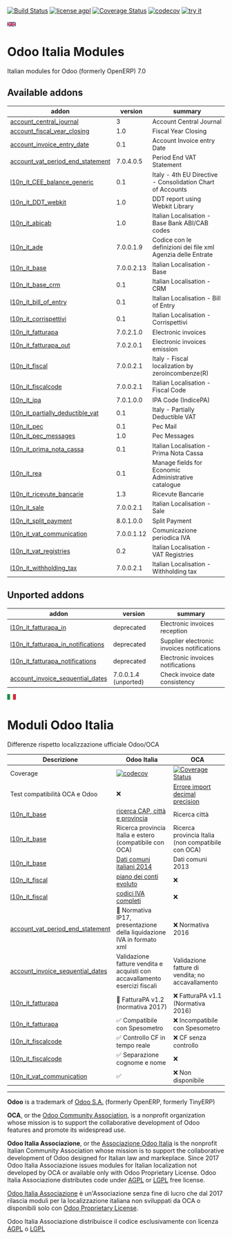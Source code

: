 [![Build Status](https://travis-ci.org/Odoo-Italia-Associazione/l10n-italy.svg?branch=7.0)](https://travis-ci.org/Odoo-Italia-Associazione/l10n-italy)
[![license agpl](https://img.shields.io/badge/licence-AGPL--3-blue.svg)](http://www.gnu.org/licenses/agpl-3.0.html)
[![Coverage Status](https://coveralls.io/repos/github/Odoo-Italia-Associazione/l10n-italy/badge.svg?branch=7.0)](https://coveralls.io/github/Odoo-Italia-Associazione/l10n-italy?branch=7.0)
[![codecov](https://codecov.io/gh/Odoo-Italia-Associazione/l10n-italy/branch/7.0/graph/badge.svg)](https://codecov.io/gh/Odoo-Italia-Associazione/l10n-italy/branch/7.0)
[![try it](http://www.zeroincombenze.it/wp-content/uploads/ci-ct/prd/button-try-it-7.svg)](https://erp7.zeroincombenze.it)


[![en](https://github.com/zeroincombenze/grymb/blob/master/flags/en_US.png)](https://www.facebook.com/groups/openerp.italia/)

Odoo Italia Modules
===================

Italian modules for Odoo (formerly OpenERP) 7.0


[//]: # (addons)


Available addons
----------------
addon | version | summary
--- | --- | ---
[account_central_journal](account_central_journal/) | 3 | Account Central Journal
[account_fiscal_year_closing](account_fiscal_year_closing/) | 1.0 | Fiscal Year Closing
[account_invoice_entry_date](account_invoice_entry_date/) | 0.1 | Account Invoice entry Date
[account_vat_period_end_statement](account_vat_period_end_statement/) | 7.0.4.0.5 | Period End VAT Statement
[l10n_it_CEE_balance_generic](l10n_it_CEE_balance_generic/) | 0.1 | Italy - 4th EU Directive - Consolidation Chart of Accounts
[l10n_it_DDT_webkit](l10n_it_DDT_webkit/) | 1.0 | DDT report using Webkit Library
[l10n_it_abicab](l10n_it_abicab/) | 1.0 | Italian Localisation - Base Bank ABI/CAB codes
[l10n_it_ade](l10n_it_ade/) | 7.0.0.1.9 | Codice con le definizioni dei file xml Agenzia delle Entrate
[l10n_it_base](l10n_it_base/) | 7.0.0.2.13 | Italian Localisation - Base
[l10n_it_base_crm](l10n_it_base_crm/) | 0.1 | Italian Localisation - CRM
[l10n_it_bill_of_entry](l10n_it_bill_of_entry/) | 0.1 | Italian Localisation - Bill of Entry
[l10n_it_corrispettivi](l10n_it_corrispettivi/) | 0.1 | Italian Localisation - Corrispettivi
[l10n_it_fatturapa](l10n_it_fatturapa/) | 7.0.2.1.0 | Electronic invoices
[l10n_it_fatturapa_out](l10n_it_fatturapa_out/) | 7.0.2.0.1 | Electronic invoices emission
[l10n_it_fiscal](l10n_it_fiscal/) | 7.0.0.2.1 | Italy - Fiscal localization by zeroincombenze(R)
[l10n_it_fiscalcode](l10n_it_fiscalcode/) | 7.0.0.2.1 | Italian Localisation - Fiscal Code
[l10n_it_ipa](l10n_it_ipa/) | 7.0.1.0.0 | IPA Code (IndicePA)
[l10n_it_partially_deductible_vat](l10n_it_partially_deductible_vat/) | 0.1 | Italy - Partially Deductible VAT
[l10n_it_pec](l10n_it_pec/) | 0.1 | Pec Mail
[l10n_it_pec_messages](l10n_it_pec_messages/) | 1.0 | Pec Messages
[l10n_it_prima_nota_cassa](l10n_it_prima_nota_cassa/) | 0.1 | Italian Localisation - Prima Nota Cassa
[l10n_it_rea](l10n_it_rea/) | 0.1 | Manage fields for Economic Administrative catalogue
[l10n_it_ricevute_bancarie](l10n_it_ricevute_bancarie/) | 1.3 | Ricevute Bancarie
[l10n_it_sale](l10n_it_sale/) | 7.0.0.2.1 | Italian Localisation - Sale
[l10n_it_split_payment](l10n_it_split_payment/) | 8.0.1.0.0 | Split Payment
[l10n_it_vat_communication](l10n_it_vat_communication/) | 7.0.0.1.12 | Comunicazione periodica IVA
[l10n_it_vat_registries](l10n_it_vat_registries/) | 0.2 | Italian Localisation - VAT Registries
[l10n_it_withholding_tax](l10n_it_withholding_tax/) | 7.0.0.2.1 | Italian Localisation - Withholding tax


Unported addons
---------------
addon | version | summary
--- | --- | ---
[l10n_it_fatturapa_in](__unported__/l10n_it_fatturapa_in/) | deprecated | Electronic invoices reception
[l10n_it_fatturapa_in_notifications](__unported__/l10n_it_fatturapa_in_notifications/) | deprecated | Supplier electronic invoices notifications
[l10n_it_fatturapa_notifications](__unported__/l10n_it_fatturapa_notifications/) | deprecated | Electronic invoices notifications
[account_invoice_sequential_dates](account_invoice_sequential_dates/) | 7.0.0.1.4 (unported) | Check invoice date consistency

[//]: # (end addons)


[![it](https://github.com/zeroincombenze/grymb/blob/master/flags/it_IT.png)](https://www.facebook.com/groups/openerp.italia/)

Moduli Odoo Italia
==================

Differenze rispetto localizzazione ufficiale Odoo/OCA

Descrizione | Odoo Italia | OCA
--- | --- | ---
Coverage |  [![codecov](https://codecov.io/gh/Odoo-Italia-Associazione/l10n-italy/branch/7.0/graph/badge.svg)](https://codecov.io/gh/Odoo-Italia-Associazione/l10n-italy/branch/7.0) | [![Coverage Status](https://coveralls.io/repos/OCA/l10n-italy/badge.svg?branch=7.0)](https://coveralls.io/r/OCA/l10n-italy?branch=7.0)
Test compatibilità OCA e Odoo | :x: | [Errore import decimal precision](https://github.com/OCA/OCB/issues/629)
[l10n_it_base](https://github.com/OCA/l10n-italy/tree/7.0/l10n_it_base) | [ricerca CAP, città e provincia](https://www.zeroincombenze.it/nuova-anagrafica-per-il-software-gestionale/) | Ricerca città
[l10n_it_base](https://github.com/OCA/l10n-italy/tree/7.0/l10n_it_base) | Ricerca provincia Italia e estero (compatibile con OCA) | Ricerca provincia Italia (non compatibile con OCA)
[l10n_it_base](https://github.com/OCA/l10n-italy/tree/7.0/l10n_it_base) | [Dati comuni italiani 2014](http://www.shs-av.com/variazione-denominazione-comuni-italiani-2014/) | Dati comuni 2013
[l10n_it_fiscal](https://github.com/OCA/l10n-italy/tree/7.0/l10n_it_fiscal) | [piano dei conti evoluto](https://www.zeroincombenze.it/il-piano-dei-conti-2/) | :x:
[l10n_it_fiscal](https://github.com/OCA/l10n-italy/tree/7.0/l10n_it_fiscal) | [codici IVA completi](http://wiki.zeroincombenze.org/it/Odoo/7.0/man/codici_IVA) | :x:
[account_vat_period_end_statement](https://github.com/zeroincombenze/l10n-italy/tree/7.0/account_vat_period_end_statement) | :calendar: Normativa IP17,  presentazione della liquidazione IVA in formato xml | :x: Normativa 2016
[account_invoice_sequential_dates](https://github.com/zeroincombenze/l10n-italy/tree/7.0/account_invoice_sequential_dates) | Validazione fatture vendita e acquisti con accavallamento esercizi fiscali | Validazione fatture di vendita; no accavallamento
[l10n_it_fatturapa](l10n_it_fatturapa/)| :calendar: FatturaPA v1.2 (normativa 2017) | :x: FatturaPA v1.1 (Normativa 2016)
[l10n_it_fatturapa](l10n_it_fatturapa/)| :white_check_mark: Compatibile con Spesometro | :x: Incompatibile con Spesometro
[l10n_it_fiscalcode](l10n_it_fiscalcode/)| :white_check_mark: Controllo CF in tempo reale | :x: CF senza controllo
[l10n_it_fiscalcode](l10n_it_fiscalcode/)| :white_check_mark: Separazione cognome e nome | :x:
[l10n_it_vat_communication](l10n_it_vat_communication/) | :white_check_mark: | :x: Non disponibile

[//]: # (copyright)

----

**Odoo** is a trademark of [Odoo S.A.](https://www.odoo.com/) (formerly OpenERP, formerly TinyERP)

**OCA**, or the [Odoo Community Association](http://odoo-community.org/), is a nonprofit organization whose
mission is to support the collaborative development of Odoo features and
promote its widespread use.

**Odoo Italia Associazione**, or the [Associazione Odoo Italia](https://www.odoo-italia.org/)
is the nonprofit Italian Community Association whose mission
is to support the collaborative development of Odoo designed for Italian law and markeplace.
Since 2017 Odoo Italia Associazione issues modules for Italian localization not developed by OCA
or available only with Odoo Proprietary License.
Odoo Italia Associazione distributes code under [AGPL](https://www.gnu.org/licenses/agpl-3.0.html) or [LGPL](https://www.gnu.org/licenses/lgpl.html) free license.

[Odoo Italia Associazione](https://www.odoo-italia.org/) è un'Associazione senza fine di lucro
che dal 2017 rilascia moduli per la localizzazione italiana non sviluppati da OCA
o disponibili solo con [Odoo Proprietary License](https://www.odoo.com/documentation/user/9.0/legal/licenses/licenses.html).

Odoo Italia Associazione distribuisce il codice esclusivamente con licenza [AGPL](https://www.gnu.org/licenses/agpl-3.0.html) o [LGPL](https://www.gnu.org/licenses/lgpl.html)

[//]: # (end copyright)


